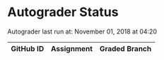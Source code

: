 # Autograder Status
Autograder last run at: November 01, 2018 at 04:20

| GitHub ID | Assignment | Graded Branch |
|-----------|------------|---------------|
